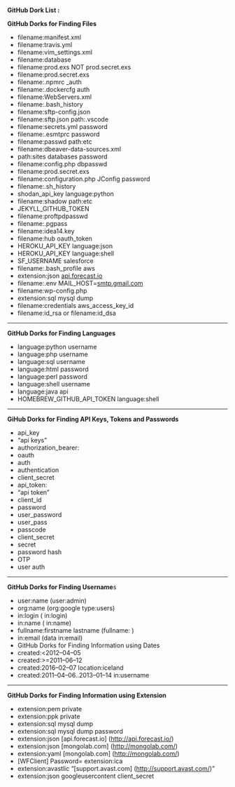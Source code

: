 **GitHub Dork List :**

**GitHub Dorks for Finding Files**

- filename:manifest.xml
- filename:travis.yml
- filename:vim_settings.xml
- filename:database
- filename:prod.exs NOT prod.secret.exs
- filename:prod.secret.exs
- filename:.npmrc _auth
- filename:.dockercfg auth
- filename:WebServers.xml
- filename:.bash_history <Domain name>
- filename:sftp-config.json 
- filename:sftp.json path:.vscode
- filename:secrets.yml password
- filename:.esmtprc password
- filename:passwd path:etc
- filename:dbeaver-data-sources.xml
- path:sites databases password
- filename:config.php dbpasswd
- filename:prod.secret.exs
- filename:configuration.php JConfig password
- filename:.sh_history
- shodan_api_key language:python
- filename:shadow path:etc
- JEKYLL_GITHUB_TOKEN
- filename:proftpdpasswd
- filename:.pgpass
- filename:idea14.key
- filename:hub oauth_token
- HEROKU_API_KEY language:json
- HEROKU_API_KEY language:shell
- SF_USERNAME salesforce
- filename:.bash_profile aws
- extension:json [api.forecast.io](http://api.forecast.io/)
- filename:.env MAIL_HOST=[smtp.gmail.com](http://smtp.gmail.com/)
- filename:wp-config.php
- extension:sql mysql dump
- filename:credentials aws_access_key_id
- filename:id_rsa or filename:id_dsa

----------


**GitHub Dorks for Finding Languages**

 - language:python username
 - language:php username
 - language:sql username
 - language:html password
 - language:perl password
 - language:shell username
 - language:java api
 - HOMEBREW_GITHUB_API_TOKEN language:shell

------


**GiHub Dorks for Finding API Keys, Tokens and Passwords**

- api_key
- “api keys”
- authorization_bearer:
- oauth
- auth
- authentication
- client_secret
- api_token:
- “api token”
- client_id
- password
- user_password
- user_pass
- passcode
- client_secret
- secret
- password hash
- OTP
- user auth


-----

**GitHub Dorks for Finding Username**s

- user:name (user:admin)
- org:name (org:google type:users)
- in:login (<username> in:login)
- in:name (<username> in:name)
- fullname:firstname lastname (fullname:<name> <surname>)
- in:email (data in:email)
- GitHub Dorks for Finding Information using Dates
- created:<2012–04–05
- created:>=2011–06–12
- created:2016–02–07 location:iceland
- created:2011–04–06..2013–01–14 <user> in:username

-----

**GitHub Dorks for Finding Information using Extension**

- extension:pem private
- extension:ppk private
- extension:sql mysql dump
- extension:sql mysql dump password
- extension:json [api.forecast.io] (http://api.forecast.io/)
- extension:json [mongolab.com] (http://mongolab.com/)
- extension:yaml [mongolab.com] (http://mongolab.com/)
- [WFClient] Password= extension:ica
- extension:avastlic “[support.avast.com] (http://support.avast.com/)”
- extension:json googleusercontent client_secret
